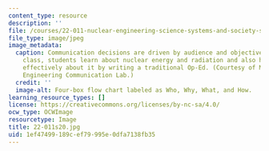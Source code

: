 ```yaml
---
content_type: resource
description: ''
file: /courses/22-011-nuclear-engineering-science-systems-and-society-spring-2020/1ef47499189cef79995e0dfa7138fb35_22-011s20.jpg
file_type: image/jpeg
image_metadata:
  caption: Communication decisions are driven by audience and objectives. In this
    class, students learn about nuclear energy and radiation and also how to communicate
    effectively about it by writing a traditional Op-Ed. (Courtesy of MIT School of
    Engineering Communication Lab.)
  credit: ''
  image-alt: Four-box flow chart labeled as Who, Why, What, and How.
learning_resource_types: []
license: https://creativecommons.org/licenses/by-nc-sa/4.0/
ocw_type: OCWImage
resourcetype: Image
title: 22-011s20.jpg
uid: 1ef47499-189c-ef79-995e-0dfa7138fb35
---
```

